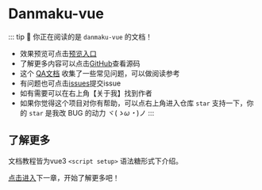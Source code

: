 # Danmaku-vue

::: tip
:icecream: 你正在阅读的是 `danmaku-vue` 的文档！
- 效果预览可点击[预览入口](https://dshuais.github.io/danmaku-vue/)
- 了解更多内容可以点击[GitHub](https://github.com/dshuais/danmaku-vue)查看源码
- 这个 [QA文档](https://github.com/dshuais/danmaku-vue/blob/main/QA.md) 收集了一些常见问题，可以做阅读参考
- 有问题也可点击[issues](https://github.com/dshuais/danmaku-vue/issues)提交issue
- 如有需要可以在右上角【关于我】找到作者
- 如果你觉得这个项目对你有帮助，可以点右上角进入仓库 `star` 支持一下，你的 `star` 是我改 BUG 的动力 ヾ(*ゝω・*)ノ
:::

## 了解更多

文档教程皆为vue3 `<script setup>` 语法糖形式下介绍。

[点击进入](/docs/001_intro.md)下一章，开始了解更多吧！


<!-- [![npm-version](https://img.shields.io/npm/v/danmaku-vue.svg)](https://www.npmjs.com/package/danmaku-vue)
[![size](https://img.shields.io/badge/minifiedsize-27kB-blue.svg)](https://www.npmjs.com/package/danmaku-vue)
[![license](https://img.shields.io/npm/l/express.svg)]() -->